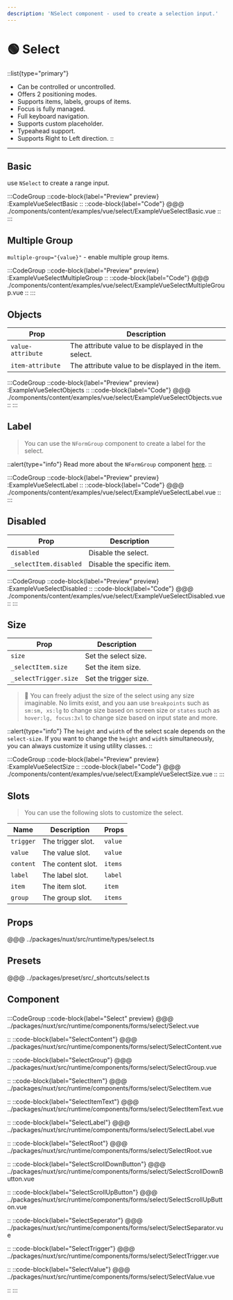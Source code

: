 ```yaml
---
description: 'NSelect component - used to create a selection input.'
---
```


# 🟢 Select

::list{type="primary"}
- Can be controlled or uncontrolled.
- Offers 2 positioning modes.
- Supports items, labels, groups of items.
- Focus is fully managed.
- Full keyboard navigation.
- Supports custom placeholder.
- Typeahead support.
- Supports Right to Left direction.
::

---

## Basic

use `NSelect` to create a range input.

:::CodeGroup
::code-block{label="Preview" preview}
  :ExampleVueSelectBasic
::
::code-block{label="Code"}
@@@ ./components/content/examples/vue/select/ExampleVueSelectBasic.vue
::
:::

## Multiple Group

`multiple-group="{value}"` - enable multiple group items.

:::CodeGroup
::code-block{label="Preview" preview}
  :ExampleVueSelectMultipleGroup
::
::code-block{label="Code"}
@@@ ./components/content/examples/vue/select/ExampleVueSelectMultipleGroup.vue
::
:::

## Objects

| Prop              | Description                                        |
| ----------------- | -------------------------------------------------- |
| `value-attribute` | The attribute value to be displayed in the select. |
| `item-attribute`  | The attribute value to be displayed in the item.   |

:::CodeGroup
::code-block{label="Preview" preview}
  :ExampleVueSelectObjects
::
::code-block{label="Code"}
@@@ ./components/content/examples/vue/select/ExampleVueSelectObjects.vue
::
:::

## Label

> You can use the `NFormGroup` component to create a label for the select.

::alert{type="info"}
  Read more about the `NFormGroup` component [here](form-group).
::

:::CodeGroup
::code-block{label="Preview" preview}
  :ExampleVueSelectLabel
::
 ::code-block{label="Code"}
@@@ ./components/content/examples/vue/select/ExampleVueSelectLabel.vue
::
:::

## Disabled

| Prop                   | Description                |
| ---------------------- | -------------------------- |
| `disabled`             | Disable the select.        |
| `_selectItem.disabled` | Disable the specific item. |

:::CodeGroup
::code-block{label="Preview" preview}
  :ExampleVueSelectDisabled
::
::code-block{label="Code"}
@@@ ./components/content/examples/vue/select/ExampleVueSelectDisabled.vue
::
:::

## Size

| Prop                  | Description           |
| --------------------- | --------------------- |
| `size`                | Set the select size.  |
| `_selectItem.size`    | Set the item size.    |
| `_selectTrigger.size` | Set the trigger size. |

> 🚀 You can freely adjust the size of the select using any size imaginable. No limits exist, and you aan use `breakpoints` such as `sm:sm, xs:lg` to change size based on screen size or `states` such as `hover:lg, focus:3xl` to change size based on input state and more.

::alert{type="info"}
The `height` and `width` of the select scale depends on the `select-size`. If you want to change the `height` and `width` simultaneously, you can always customize it using utility classes.
::

:::CodeGroup
::code-block{label="Preview" preview}
  :ExampleVueSelectSize
::
::code-block{label="Code"}
@@@ ./components/content/examples/vue/select/ExampleVueSelectSize.vue
::
:::

## Slots

> You can use the following slots to customize the select.

| Name      | Description       | Props   |
| --------- | ----------------- | ------- |
| `trigger` | The trigger slot. | `value` |
| `value`   | The value slot.   | `value` |
| `content` | The content slot. | `items` |
| `label`   | The label slot.   | `label` |
| `item`    | The item slot.    | `item`  |
| `group`   | The group slot.   | `items` |

## Props
@@@ ../packages/nuxt/src/runtime/types/select.ts

## Presets
@@@ ../packages/preset/src/_shortcuts/select.ts

## Component

### 

:::CodeGroup
::code-block{label="Select" preview}
@@@ ../packages/nuxt/src/runtime/components/forms/select/Select.vue

::
::code-block{label="SelectContent"}
@@@ ../packages/nuxt/src/runtime/components/forms/select/SelectContent.vue

::
::code-block{label="SelectGroup"}
@@@ ../packages/nuxt/src/runtime/components/forms/select/SelectGroup.vue

::
::code-block{label="SelectItem"}
@@@ ../packages/nuxt/src/runtime/components/forms/select/SelectItem.vue

::
::code-block{label="SelectItemText"}
@@@ ../packages/nuxt/src/runtime/components/forms/select/SelectItemText.vue

::
::code-block{label="SelectLabel"}
@@@ ../packages/nuxt/src/runtime/components/forms/select/SelectLabel.vue

::
::code-block{label="SelectRoot"}
@@@ ../packages/nuxt/src/runtime/components/forms/select/SelectRoot.vue

::
::code-block{label="SelectScrollDownButton"}
@@@ ../packages/nuxt/src/runtime/components/forms/select/SelectScrollDownButton.vue

::
::code-block{label="SelectScrollUpButton"}
@@@ ../packages/nuxt/src/runtime/components/forms/select/SelectScrollUpButton.vue

::
::code-block{label="SelectSeperator"}
@@@ ../packages/nuxt/src/runtime/components/forms/select/SelectSeparator.vue

::
::code-block{label="SelectTrigger"}
@@@ ../packages/nuxt/src/runtime/components/forms/select/SelectTrigger.vue

::
::code-block{label="SelectValue"}
@@@ ../packages/nuxt/src/runtime/components/forms/select/SelectValue.vue

::
:::
